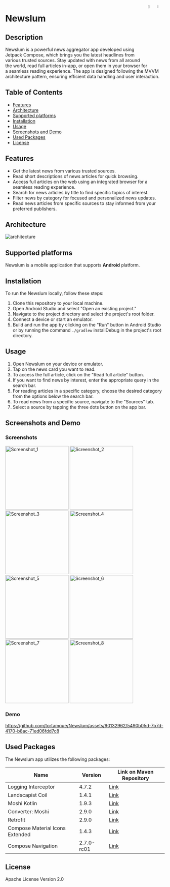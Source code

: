 <a href="https://developer.android.com/jetpack/compose"><img src="https://i.imgur.com/eioTbyF.png" align="right" width="4.75%"></a>
<a href="https://kotlinlang.org/"><img src="https://upload.wikimedia.org/wikipedia/commons/thumb/0/06/Kotlin_Icon.svg/2048px-Kotlin_Icon.svg.png" align="right" width="5%"></a>
# Newslum

## Description
Newslum is a powerful news aggregator app developed using Jetpack Compose, which brings you the latest headlines from various trusted sources. Stay updated with news from all around the world, read full articles in-app, or open them in your browser for a seamless reading experience. The app is designed following the MVVM architecture pattern, ensuring efficient data handling and user interaction.

## Table of Contents
- [Features](#features)
- [Architecture](#architecture)
- [Supported platforms](#supported-platforms)
- [Installation](#installation)
- [Usage](#usage)
- [Screenshots and Demo](#screenshots-and-demo)
- [Used Packages](#used-packages)
- [License](#license)

<a name="features"/></a>
## Features
- Get the latest news from various trusted sources.
- Read short descriptions of news articles for quick browsing.
- Access full articles on the web using an integrated browser for a seamless reading experience.
- Search for news articles by title to find specific topics of interest.
- Filter news by category for focused and personalized news updates.
- Read news articles from specific sources to stay informed from your preferred publishers.

<a name="architecture"/></a>
## Architecture
![architecture](https://github.com/tortamque/Newslum/assets/90132962/dc102265-a0c2-4ba0-84fb-18bddb2cd42b)

<a name="supported-platforms"/></a>
## Supported platforms
Newslum is a mobile application that supports <b>Android</b> platform.

<a name="installation"/></a>
## Installation
To run the Newslum locally, follow these steps:

1. Clone this repository to your local machine.
2. Open Android Studio and select "Open an existing project."
3. Navigate to the project directory and select the project's root folder.
4. Connect a device or start an emulator.
5. Build and run the app by clicking on the "Run" button in Android Studio or by running the command `./gradlew` installDebug in the project's root directory.

<a name="usage"/></a>
## Usage
1. Open Newslum on your device or emulator.
2. Tap on the news card you want to read.
3. To access the full article, click on the "Read full article" button.
4. If you want to find news by interest, enter the appropriate query in the search bar.
5. For reading articles in a specific category, choose the desired category from the options below the search bar.
6. To read news from a specific source, navigate to the "Sources" tab.
7. Select a source by tapping the three dots button on the app bar.

<a name="screenshots-and-demo"/></a>
## Screenshots and Demo
### Screenshots
<img src="https://github.com/tortamque/Newslum/assets/90132962/dae4682e-6143-4e53-8025-f64cfebb8e50" alt="Screenshot_1" width="200">
<img src="https://github.com/tortamque/Newslum/assets/90132962/6235589a-271a-4dc3-b908-2c8e73113ff6" alt="Screenshot_2" width="200">
<img src="https://github.com/tortamque/Newslum/assets/90132962/31a2f24d-9eeb-42c1-b399-78e84c7aa744" alt="Screenshot_3" width="200">
<img src="https://github.com/tortamque/Newslum/assets/90132962/302351d4-a2ff-4548-bae2-63401c309ecc" alt="Screenshot_4" width="200">
<img src="https://github.com/tortamque/Newslum/assets/90132962/b6e35b2a-44c2-4335-b4c0-cfff3d6d04e9" alt="Screenshot_5" width="200">
<img src="https://github.com/tortamque/Newslum/assets/90132962/9d5cfabb-d8a1-4d6f-8a0b-4b7f518185b9" alt="Screenshot_6" width="200">
<img src="https://github.com/tortamque/Newslum/assets/90132962/2a8189fd-c420-477c-8395-5c40e88ea388" alt="Screenshot_7" width="200">
<img src="https://github.com/tortamque/Newslum/assets/90132962/a196fed5-6c92-476a-9ccc-90b83b8a4057" alt="Screenshot_8" width="200">

### Demo
https://github.com/tortamque/Newslum/assets/90132962/5490b05d-7b7d-4170-b8ac-71ed06fdd7c8

<a name="used-packages"/></a>
## Used Packages
The Newslum app utilizes the following packages:

| Name                            | Version   | Link on Maven Repository                                                                      |
|---------------------------------|-----------|-----------------------------------------------------------------------------------------------|
| Logging Interceptor             | 4.7.2     | [Link](https://mvnrepository.com/artifact/com.squareup.okhttp3/logging-interceptor)           |
| Landscapist Coil                | 1.4.1     | [Link](https://mvnrepository.com/artifact/com.github.skydoves/landscapist-coil)               |
| Moshi Kotlin                    | 1.9.3     | [Link](https://mvnrepository.com/artifact/com.squareup.moshi/moshi-kotlin)                    |
| Converter: Moshi                | 2.9.0     | [Link](https://mvnrepository.com/artifact/com.squareup.retrofit2/converter-moshi)             |
| Retrofit                        | 2.9.0     | [Link](https://mvnrepository.com/artifact/com.squareup.retrofit2/retrofit)                    |
| Compose Material Icons Extended | 1.4.3     | [Link](https://mvnrepository.com/artifact/androidx.compose.material/material-icons-extended)  |
| Compose Navigation              | 2.7.0-rc01| [Link](https://mvnrepository.com/artifact/androidx.navigation/navigation-compose)             |

<a name="licenses"/></a>
## License
Apache License Version 2.0
